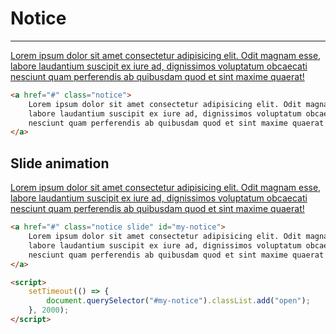 # Notice

---

<a href="#" class="notice nn">
    Lorem ipsum dolor sit amet consectetur adipisicing elit. Odit magnam
    esse, labore laudantium suscipit ex iure ad, dignissimos voluptatum
    obcaecati nesciunt quam perferendis ab quibusdam quod et sint maxime
    quaerat!
</a>


```html
<a href="#" class="notice">
    Lorem ipsum dolor sit amet consectetur adipisicing elit. Odit magnam esse,
    labore laudantium suscipit ex iure ad, dignissimos voluptatum obcaecati
    nesciunt quam perferendis ab quibusdam quod et sint maxime quaerat!
</a>
```

## Slide animation

<a href="#" class="notice slide nn" id="my-notice">
    Lorem ipsum dolor sit amet consectetur adipisicing elit. Odit magnam esse,
    labore laudantium suscipit ex iure ad, dignissimos voluptatum obcaecati
    nesciunt quam perferendis ab quibusdam quod et sint maxime quaerat!
</a>

<script>
    setTimeout(() => {
        typeof document !== 'undefined' && document.querySelector("#my-notice").classList.add("open");
    }, 2000);
</script>

```html
<a href="#" class="notice slide" id="my-notice">
    Lorem ipsum dolor sit amet consectetur adipisicing elit. Odit magnam esse,
    labore laudantium suscipit ex iure ad, dignissimos voluptatum obcaecati
    nesciunt quam perferendis ab quibusdam quod et sint maxime quaerat!
</a>

<script>
    setTimeout(() => {
        document.querySelector("#my-notice").classList.add("open");
    }, 2000);
</script>
```

